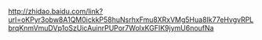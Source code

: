 http://zhidao.baidu.com/link?url=oKPyr3obw8A1QM0ickkP58huNsrhxFmu8XRxVMg5Hua8Ik77eHvgvRPLbrqKnmVmuDVp1oSzUicAuinrPUPor7WolxKGFIK9jymU6noufNa